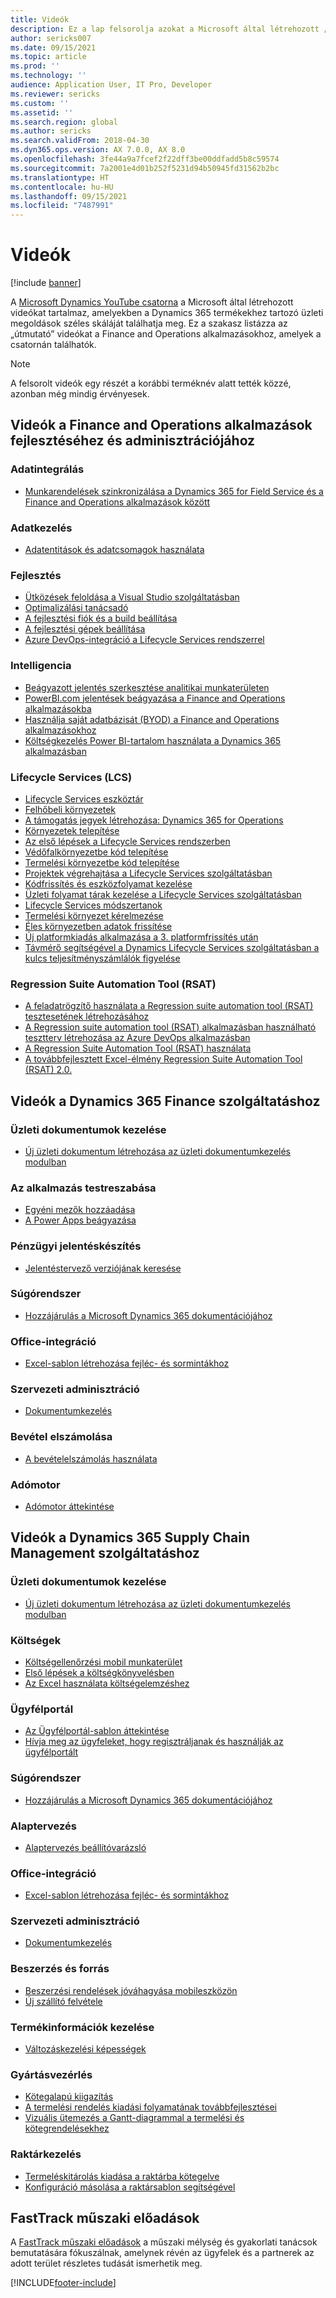 ```yaml
---
title: Videók
description: Ez a lap felsorolja azokat a Microsoft által létrehozott „útmutató” és technikai beszélgetés videókat, amelyek a Finance and Operations alkalmazásokra vonatkoznak, és amelyek a YouTube és más webhelyeken állnak rendelkezésre.
author: sericks007
ms.date: 09/15/2021
ms.topic: article
ms.prod: ''
ms.technology: ''
audience: Application User, IT Pro, Developer
ms.reviewer: sericks
ms.custom: ''
ms.assetid: ''
ms.search.region: global
ms.author: sericks
ms.search.validFrom: 2018-04-30
ms.dyn365.ops.version: AX 7.0.0, AX 8.0
ms.openlocfilehash: 3fe44a9a7fcef2f22dff3be00ddfadd5b8c59574
ms.sourcegitcommit: 7a2001e4d01b252f5231d94b50945fd31562b2bc
ms.translationtype: HT
ms.contentlocale: hu-HU
ms.lasthandoff: 09/15/2021
ms.locfileid: "7487991"
---
```

# <a name="videos"></a>Videók 

[!include [banner](../includes/banner.md)]

A [Microsoft Dynamics YouTube csatorna](https://www.youtube.com/channel/UCJGCg4rB3QSs8y_1FquelBQ) a Microsoft által létrehozott videókat tartalmaz, amelyekben a Dynamics 365 termékekhez tartozó üzleti megoldások széles skáláját találhatja meg. Ez a szakasz listázza az „útmutató” videókat a Finance and Operations alkalmazásokhoz, amelyek a csatornán találhatók.

> [!Note]
> A felsorolt videók egy részét a korábbi terméknév alatt tették közzé, azonban még mindig érvényesek.

## <a name="videos-for-finance-and-operations-development-and-administration"></a>Videók a Finance and Operations alkalmazások fejlesztéséhez és adminisztrációjához

### <a name="data-integration"></a>Adatintegrálás

- [Munkarendelések szinkronizálása a Dynamics 365 for Field Service és a Finance and Operations alkalmazások között](https://www.youtube.com/watch?v=46ylO7raZAo&feature=youtu.be)

### <a name="data-management"></a>Adatkezelés

- [Adatentitások és adatcsomagok használata](https://www.youtube.com/watch?v=UCyzbA41j8g&feature=youtu.be)

### <a name="development"></a>Fejlesztés

- [Ütközések feloldása a Visual Studio szolgáltatásban](https://youtu.be/4rxO0zUN2zU)
- [Optimalizálási tanácsadó](https://www.youtube.com/watch?v=MRsAzgFCUSQ&t=4s)
- [A fejlesztési fiók és a build beállítása](https://www.youtube.com/watch?v=qXLd-NMx9OY)
- [A fejlesztési gépek beállítása](https://www.youtube.com/watch?v=cqp9MetfiyM)
- [Azure DevOps-integráció a Lifecycle Services rendszerrel](https://www.youtube.com/watch?v=0QyyyUp1zHQ&t=1s)

### <a name="intelligence"></a>Intelligencia

- [Beágyazott jelentés szerkesztése analitikai munkaterületen](https://youtu.be/_8WlwmSggcQ)
- [PowerBI.com jelentések beágyazása a Finance and Operations alkalmazásokba](https://youtu.be/gGWuNJDoi-M)
- [Használja saját adatbázisát (BYOD) a Finance and Operations alkalmazásokhoz](https://www.youtube.com/watch?v=-MaxtBJu2_o&feature=youtu.be)
- [Költségkezelés Power BI-tartalom használata a Dynamics 365 alkalmazásban](https://www.youtube.com/watch?v=5jWHnM_C7WM&feature=youtu.be)

### <a name="lifecycle-services-lcs"></a>Lifecycle Services (LCS)

- [Lifecycle Services eszköztár](https://www.youtube.com/watch?v=z-2xMRa1nOs)
- [Felhőbeli környezetek](https://www.youtube.com/watch?v=igjVt1lbyLQ&t=17s)
- [A támogatás jegyek létrehozása: Dynamics 365 for Operations](https://www.youtube.com/watch?v=avENUYBTBlA&t=2s)
- [Környezetek telepítése](https://www.youtube.com/watch?v=FUROjGuhQEA&t=68s)
- [Az első lépések a Lifecycle Services rendszerben](https://www.youtube.com/watch?v=qLBjKAPaqN4&t=24s)
- [Védőfalkörnyezetbe kód telepítése](https://www.youtube.com/watch?v=5azLeOO078k)
- [Termelési környezetbe kód telepítése](https://www.youtube.com/watch?v=ogXo-saZkmE&t=2s)
- [Projektek végrehajtása a Lifecycle Services szolgáltatásban](https://www.youtube.com/watch?v=V1vVOgcTuw4&t=18s)
- [Kódfrissítés és eszközfolyamat kezelése](https://www.youtube.com/watch?v=M-AtR6ocYM8&feature=youtu.be)
- [Üzleti folyamat tárak kezelése a Lifecycle Services szolgáltatásban](https://www.youtube.com/watch?v=S5msxj-2-x0)
- [Lifecycle Services módszertanok](https://www.youtube.com/watch?v=YRMJ15DvgZ8)
- [Termelési környezet kérelmezése](https://www.youtube.com/watch?v=5j1GapLr3MY&feature=youtu.be)
- [Éles környezetben adatok frissítése](https://www.youtube.com/watch?v=VCd5SgkYPTw)
- [Új platformkiadás alkalmazása a 3. platformfrissítés után](https://www.youtube.com/watch?v=nkiKP2Au6OQ&feature=youtu.be)
- [Távmérő segítségével a Dynamics Lifecycle Services szolgáltatásban a kulcs teljesítményszámlálók figyelése](https://www.youtube.com/watch?v=18u6SC8GeFY&feature=youtu.be)

### <a name="regression-suite-automation-tool-rsat"></a>Regression Suite Automation Tool (RSAT)

- [A feladatrögzítő használata a Regression suite automation tool (RSAT) tesztesetének létrehozásához](https://youtu.be/bBr4BXAxTNI)
- [A Regression suite automation tool (RSAT) alkalmazásban használható tesztterv létrehozása az Azure DevOps alkalmazásban](https://youtu.be/3jIuBleAnQk) 
- [A Regression Suite Automation Tool (RSAT) használata](https://youtu.be/uhN9JItzGAk)
- [A továbbfejlesztett Excel-élmény Regression Suite Automation Tool (RSAT) 2.0.](https://youtu.be/fcEkSIVQ1Bg)


## <a name="videos-for-dynamics-365-finance"></a>Videók a Dynamics 365 Finance szolgáltatáshoz

### <a name="business-document-management"></a>Üzleti dokumentumok kezelése
- [Új üzleti dokumentum létrehozása az üzleti dokumentumkezelés modulban](https://www.youtube.com/watch?v=gAIYl-mM_pw)

### <a name="customize-the-app"></a>Az alkalmazás testreszabása
- [Egyéni mezők hozzáadása](https://www.youtube.com/watch?v=gWSGZI9Vtnc)
- [A Power Apps beágyazása](https://www.youtube.com/watch?v=x3qyA1bH-NY)

### <a name="financial-reporting"></a>Pénzügyi jelentéskészítés
- [Jelentéstervező verziójának keresése](https://www.youtube.com/embed/icfA5Q3kp4w)

### <a name="help-system"></a>Súgórendszer

- [Hozzájárulás a Microsoft Dynamics 365 dokumentációjához](https://youtu.be/m5djioozRbg)

### <a name="office-integration"></a>Office-integráció

- [Excel-sablon létrehozása fejléc- és sormintákhoz](https://www.youtube.com/watch?v=RTicLb-6dbI&feature=youtu.be)

### <a name="organization-administration"></a>Szervezeti adminisztráció

- [Dokumentumkezelés](https://www.youtube.com/watch?v=p4rl1CkiLN4&feature=youtu.be)

### <a name="revenue-recognition"></a>Bevétel elszámolása
- [A bevételelszámolás használata](https://youtu.be/v3amIsiqvoo)

### <a name="tax-engine"></a>Adómotor

- [Adómotor áttekintése](https://www.youtube.com/watch?v=jAFpEBOtNWI&feature=youtu.be)


## <a name="videos-for-dynamics-365-supply-chain-management"></a>Videók a Dynamics 365 Supply Chain Management szolgáltatáshoz

### <a name="business-document-management"></a>Üzleti dokumentumok kezelése
- [Új üzleti dokumentum létrehozása az üzleti dokumentumkezelés modulban](https://www.youtube.com/watch?v=gAIYl-mM_pw)

### <a name="costs"></a>Költségek
- [Költségellenőrzési mobil munkaterület](https://youtu.be/imsuTg8rUVk)
- [Első lépések a költségkönyvelésben](https://youtu.be/1pUDtJQZ8FU)
- [Az Excel használata költségelemzéshez](https://youtu.be/-HKHYdClvx8)

### <a name="customer-portal"></a>Ügyfélportál
- [Az Ügyfélportál-sablon áttekintése](https://youtu.be/nPrqoLuHfV8)
- [Hívja meg az ügyfeleket, hogy regisztráljanak és használják az ügyfélportált](https://youtu.be/drGUYHX9QIQ)

### <a name="help-system"></a>Súgórendszer

- [Hozzájárulás a Microsoft Dynamics 365 dokumentációjához](https://youtu.be/m5djioozRbg)

### <a name="master-planning"></a>Alaptervezés
- [Alaptervezés beállítóvarázsló](https://youtu.be/c-e6n-8rZb4)

### <a name="office-integration"></a>Office-integráció

- [Excel-sablon létrehozása fejléc- és sormintákhoz](https://www.youtube.com/watch?v=RTicLb-6dbI&feature=youtu.be)

### <a name="organization-administration"></a>Szervezeti adminisztráció

- [Dokumentumkezelés](https://www.youtube.com/watch?v=p4rl1CkiLN4&feature=youtu.be)

### <a name="procurement-and-sourcing"></a>Beszerzés és forrás

- [Beszerzési rendelések jóváhagyása mobileszközön](https://youtu.be/gZ-gOlJe7H8)
- [Új szállító felvétele](https://www.youtube.com/watch?v=0KUc3AGaTKk&feature=youtu.be)

### <a name="product-information-management"></a>Termékinformációk kezelése
- [Változáskezelési képességek](https://youtu.be/N313FqvRuBc)

### <a name="production-control"></a>Gyártásvezérlés

- [Kötegalapú kiigazítás](https://www.youtube.com/watch?v=4SNLWsU9KyI&feature=youtu.be)
- [A termelési rendelés kiadási folyamatának továbbfejlesztései](https://www.youtube.com/watch?v=Rm3ojAz6Zu0&feature=youtu.be)
- [Vizuális ütemezés a Gantt-diagrammal a termelési és kötegrendelésekhez](https://youtu.be/BtbuShkGj4I)


### <a name="warehouse-management"></a>Raktárkezelés

- [Termeléskitárolás kiadása a raktárba kötegelve](https://youtu.be/8urAJn50dQ8)
- [Konfiguráció másolása a raktársablon segítségével](https://www.youtube.com/watch?v=K2WIfFlqJYs&feature=youtu.be)

## <a name="fasttrack-tech-talks"></a>FastTrack műszaki előadások

A [FastTrack műszaki előadások](https://community.dynamics.com/365/b/techtalks?c=Finance%20and%20Operations) a műszaki mélység és gyakorlati tanácsok bemutatására fókuszálnak, amelynek révén az ügyfelek és a partnerek az adott terület részletes tudását ismerhetik meg.




[!INCLUDE[footer-include](../../../includes/footer-banner.md)]
